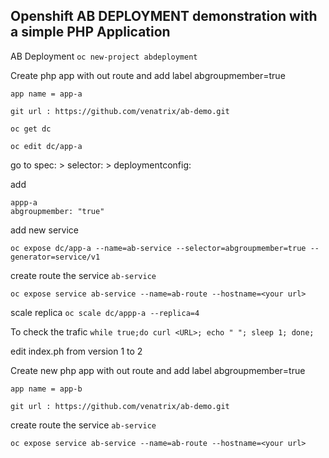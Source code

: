 ## Openshift AB DEPLOYMENT demonstration with a simple PHP Application

AB Deployment
`oc new-project abdeployment`

Create php app with out route and add  label  abgroupmember=true

`app name = app-a`

`git url : https://github.com/venatrix/ab-demo.git`

`oc get dc`

`oc edit dc/app-a`

go to spec: > selector: > deploymentconfig:

add
```
appp-a 
abgroupmember: "true"
```

add new service

`oc expose dc/app-a --name=ab-service --selector=abgroupmember=true --generator=service/v1`

create route the service `ab-service`

`oc expose service ab-service --name=ab-route --hostname=<your url>`

scale replica
`oc scale dc/appp-a --replica=4`

To check the trafic
`while true;do curl <URL>; echo " "; sleep 1; done; `

edit index.ph from version 1 to 2

Create new php app with out route and add label abgroupmember=true

`app name = app-b`

`git url : https://github.com/venatrix/ab-demo.git`

create route the service `ab-service`

`oc expose service ab-service --name=ab-route --hostname=<your url>`


